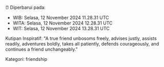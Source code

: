 ⏰ Diperbarui pada:
- WIB: Selasa, 12 November 2024 11.28.31 UTC
- WITA: Selasa, 12 November 2024 12.28.31 UTC
- WIT: Selasa, 12 November 2024 13.28.31 UTC

Kutipan Inspiratif:
"A true friend unbosoms freely, advises justly, assists readily, adventures boldly, takes all patiently, defends courageously, and continues a friend unchangeably."


Kategori: friendship

